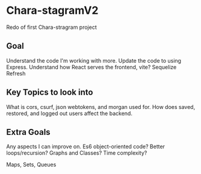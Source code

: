 # Chara-stagramV2

Redo of first Chara-stragram project

## Goal

Understand the code I'm working with more. Update the code to using Express. Understand how React serves the frontend, vite? Sequelize Refresh

## Key Topics to look into

What is cors, csurf, json webtokens, and morgan used for. How does saved, restored, and logged out users affect the backend. 

## Extra Goals

Any aspects I can improve on. Es6 object-oriented code? Better loops/recursion? Graphs and Classes? Time complexity?

Maps, Sets, Queues